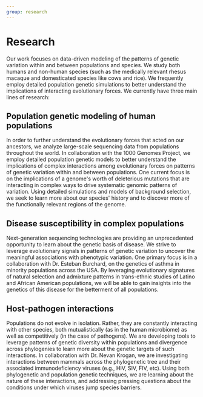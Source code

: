 ```yaml
---
group: research
---
```

# Research

Our work focuses on data-driven modeling of the patterns of genetic variation 
within and between populations and species. We study both humans and non-human 
species (such as the medically relevant rhesus macaque and domesticated species 
like cows and rice). We frequently employ detailed population genetic 
simulations to better understand the implications of interacting evolutionary 
forces. We currently have three main lines of research:

## Population genetic modeling of human populations

In order to further understand the evolutionary forces that acted on our 
ancestors, we analyze large-scale sequencing data from populations throughout 
the world. In collaboration with the 1000 Genomes Project, we employ detailed 
population genetic models to better understand the implications of complex 
interactions among evolutionary forces on patterns of genetic variation within 
and between populations. One current focus is on the implications of a genome's 
worth of deleterious mutations that are interacting in complex ways to drive 
systematic genomic patterns of variation. Using detailed simulations and models 
of background selection, we seek to learn more about our species' history and 
to discover more of the functionally relevant regions of the genome.

## Disease susceptibility in complex populations

Next-generation sequencing technologies are providing an unprecedented 
opportunity to learn about the genetic basis of disease. We strive to leverage 
evolutionary signals in patterns of genetic variation to uncover the meaningful 
associations with phenotypic variation. One primary focus is in a collaboration 
with Dr. Esteban Burchard, on the genetics of asthma in minority populations 
across the USA. By leveraging evolutionary signatures of natural selection and 
admixture patterns in trans-ethnic studies of Latino and African American 
populations, we will be able to gain insights into the genetics of this disease 
for the betterment of all populations.

## Host-pathogen interactions

Populations do not evolve in isolation. Rather, they are constantly interacting 
with other species, both mutualistically (as in the human microbiome) as well 
as competitively (in the case of pathogens). We are developing tools to 
leverage patterns of genetic diversity within populations and divergence across 
phylogenies to learn more about the genetic targets of such interactions. 
In collaboration with Dr. Nevan Krogan, we are investigating interactions 
between mammals across the phylogenetic tree and their associated 
immunodeficiency viruses (e.g., HIV, SIV, FIV, etc). Using both phylogenetic 
and population genetic techniques, we are learning about the nature of these 
interactions, and addressing pressing questions about the conditions under 
which viruses jump species barriers.

